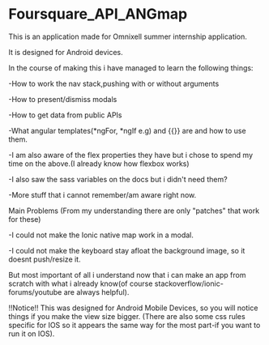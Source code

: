 # Foursquare_API_ANGmap

This is an application made for Omnixell summer internship application.

It is designed for Android devices.

In the course of making this i have managed to learn the following things:

-How to work the nav stack,pushing with or without arguments

-How to present/dismiss modals

-How to get data from public APIs

-What angular templates(*ngFor, *ngIf e.g) and {{}} are and how to use them.

-I am also aware of the flex properties they have but i chose to spend
my time on the above.(I already know how flexbox works)

-I also saw the sass variables on the docs but i didn't need them?

-More stuff that i cannot remember/am aware right now.

Main Problems
(From my understanding there are only "patches" that work for these)

-I could not make the Ionic native map work in a modal.

-I could not make the keyboard stay afloat the background image,
so it doesnt push/resize it.

But most important of all i understand now that i can make an app from scratch 
with what i already know(of course stackoverflow/ionic-forums/youtube are always helpful).

!!Notice!!
This was designed for Android Mobile Devices, so you will notice things 
if you make the view size bigger.
(There are also some css rules specific for IOS so it appears the same
way for the most part-if you want to run it on IOS).
